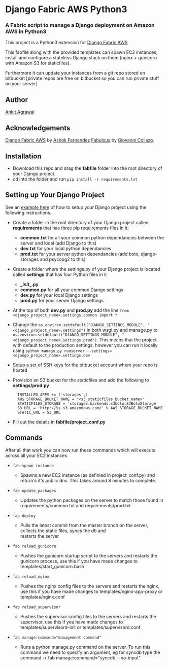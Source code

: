 # Django Fabric AWS Python3
### A Fabric script to manage a Django deployment on Amazon AWS in Python3

This project is a Python3 extension for [Django Fabric AWS](https://github.com/ashokfernandez/Django-Fabric-AWS)

This fabfile along with the provided templates can spawn EC2 instances, install and configure a stateless Django stack on them (nginx + gunicorn with Amazon S3 for staticfiles). 

Furthermore it can update your instances from a git repo stored on bitbucket [private repos are free on bitbucket so you can run private stuff on your server]

## Author
[Ankit Agrawal](https://github.com/ankitmaverick/)

## Acknowledgements
[Django Fabric AWS](https://github.com/ashokfernandez/Django-Fabric-AWS) by [Ashok Fernandez](https://github.com/ashokfernandez)
[Fabulous](https://github.com/gcollazo/Fabulous) by [Giovanni Collazo](https://github.com/gcollazo).


## Installation
 * Download this repo and drag the **fabfile** folder into the root directory of your Django project. 
 * cd into the folder and run `pip install -r requirements.txt`

## Setting up Your Django Project
See an [example here](https://github.com/ashokfernandez/Django-Fabric-AWS---amazon_app) of how to setup your Django project using the following instructions.

 * Create a folder in the root directory of your Django project called **requirements** that has three pip requirements files in it:
    * **common.txt** for all your common python dependancies between the server and local (add Django to this)
    * **dev.txt** for your local python dependancies
    * **prod.txt** for your server python dependancies (add boto, django-storages and psycopg2 to this)

* Create a folder where the settings.py of your Django project is located called **settings** that has four Python files in it
    * **\__init__.py**
    * **common.py** for all your common Django settings
    * **dev.py** for your local Django settings
    * **prod.py** for your server Django settings
* At the top of both **dev.py** and **prod.py** add the line `from <django_project_name>.settings.common import *`
* Change the `os.environ.setdefault("DJANGO_SETTINGS_MODULE", "<django_project_name>.settings")` in both wsgi.py and manage.py to `os.environ.setdefault("DJANGO_SETTINGS_MODULE", "<django_project_name>.settings.prod")`. This means that the project with default to the production settings, however you can run it locally using `python manage.py runserver --settings=<django_project_name>.settings.dev`
* [Setup a set of SSH keys](https://confluence.atlassian.com/display/BITBUCKET/Set+up+SSH+for+Git) for the bitbucket account where your repo is hosted
* Provision an S3 bucket for the staticfiles and add the following to **settings/prod.py**
    
        INSTALLED_APPS += ('storages',)
        AWS_STORAGE_BUCKET_NAME = "<s3_staticfiles_bucket_name>"
        STATICFILES_STORAGE = 'storages.backends.s3boto.S3BotoStorage'
        S3_URL = 'http://%s.s3.amazonaws.com/' % AWS_STORAGE_BUCKET_NAME
        STATIC_URL = S3_URL

* Fill out the details in **fabfile/project_conf.py**

## Commands
After all that work you can now run these commands which will execute across all your EC2 instances

- `fab spawn instance` 
    - Spawns a new EC2 instance (as definied in project_conf.py) and return's it's public dns. This takes around 8 minutes to complete.

- `fab update_packages`
    - Updates the python packages on the server to match those found in requirements/common.txt and 
      requirements/prod.txt

- `fab deploy`
    - Pulls the latest commit from the master branch on the server, collects the static files, syncs the db and                   
      restarts the server

- `fab reload_gunicorn`
    - Pushes the gunicorn startup script to the servers and restarts the gunicorn process, use this if you 
      have made changes to templates/start_gunicorn.bash

- `fab reload_nginx`
    - Pushes the nginx config files to the servers and restarts the nginx, use this if you 
      have made changes to templates/nginx-app-proxy or templates/nginx.conf

- `fab reload_supervisor`
    - Pushes the supervisor config files to the servers and restarts the supervisor, use this if you 
      have made changes to templates/supervisord-init or templates/supervisord.conf

- `fab manage:command="management command"`
    - Runs a python manage.py command on the server. To run this command we need to specify an argument, eg for syncdb
      type the command -> fab manage:command="syncdb --no-input"

